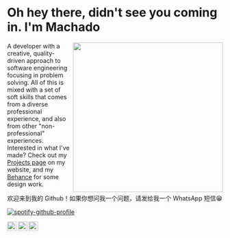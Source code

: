 <p align="center">
  <h1>Oh hey there, didn't see you coming in. I'm Machado</h1>
</p>

<img align='right' width="350" src="https://github-readme-stats.vercel.app/api?username=gabes-machado&show_icons=true&theme=tokyonight">

A developer with a creative, quality-driven approach to software engineering focusing in problem solving. All of this is mixed with a set of soft skills that comes from a diverse professional experience, and also from other "non-professional" experiences. Interested in what I've made? Check out my [Projects page](#) on my website, and my [Behance](https://www.behance.net/machadogabriel) for some design work.

欢迎来到我的 Github！如果你想问我一个问题，请发给我一个 WhatsApp 短信😁

[![spotify-github-profile](https://spotify-github-profile.vercel.app/api/view?uid=31wfdfztx4cjmhg3rlzrovpu3qmm&cover_image=true&theme=novatorem&show_offline=true&background_color=121212&interchange=false&bar_color=53b14f&bar_color_cover=false)](https://spotify-github-profile.vercel.app/api/view?uid=31wfdfztx4cjmhg3rlzrovpu3qmm&redirect=true)
<!--
Image icons are sourced from https://simpleicons.org/
-->
<a href="https://www.linkedin.com/in/gabriellmachado/">
  <img align="left" alt="Machado's LinkedIn" width="22px" src="https://cdn.jsdelivr.net/npm/simple-icons@v3/icons/linkedin.svg" />
</a>
<a href="https://github.com/gabes-machado">
  <img align="left" alt="Machado's Github" width="22px" src="https://cdn.jsdelivr.net/npm/simple-icons@v3/icons/github.svg" />
</a>
<a href="https://api.whatsapp.com/send?phone=5561998288252&text=Hi!%20Came%20here%20from%20Github.">
  <img align="left" alt="Machado's Whatsapp" width="22px" src="https://cdn.jsdelivr.net/npm/simple-icons@v3/icons/whatsapp.svg"
</a>
<br/>
